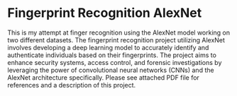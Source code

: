 # Fingerprint Recognition AlexNet
This is my attempt at finger recognition using the AlexNet model working on two different datasets. The fingerprint recognition project utilizing AlexNet involves developing a deep learning model to accurately identify and authenticate individuals based on their fingerprints. The project aims to enhance security systems, access control, and forensic investigations by leveraging the power of convolutional neural networks (CNNs) and the AlexNet architecture specifically.
Please see attached PDF file for references and a description of this project. 
